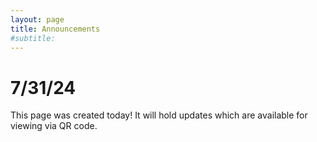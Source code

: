 ```yaml
---
layout: page
title: Announcements
#subtitle: 
---
```


# 7/31/24
This page was created today! It will hold updates which are available for viewing via QR code.